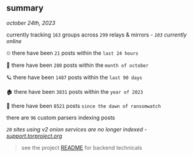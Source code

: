
## summary
_october 24th, 2023_

currently tracking `163` groups across `299` relays & mirrors - _`103` currently online_

⏲ there have been `21` posts within the `last 24 hours`

🦈 there have been `280` posts within the `month of october`

🪐 there have been `1487` posts within the `last 90 days`

🏚 there have been `3831` posts within the `year of 2023`

🦕 there have been `8521` posts `since the dawn of ransomwatch`

there are `96` custom parsers indexing posts

_`20` sites using v2 onion services are no longer indexed - [support.torproject.org](https://support.torproject.org/onionservices/v2-deprecation/)_

> see the project [README](https://github.com/joshhighet/ransomwatch#ransomwatch--) for backend technicals
